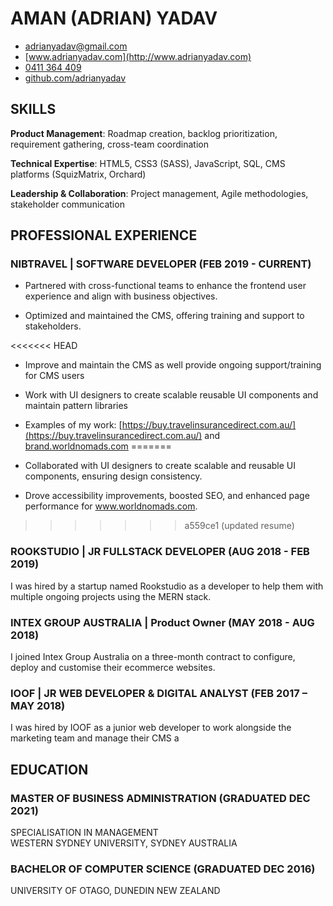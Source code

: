 <div class="contact" markdown="block">

# AMAN (ADRIAN) YADAV

<div class="contact-info" markdown="block">

- [adrianyadav@gmail.com](mailto:adrianyadav@gmail.com)
- [www.adrianyadav.com](http://www.adrianyadav.com)
- [0411 364 409](tel:0411364409)
- [github.com/adrianyadav](https://github.com/adrianyadav)

</div>

</div>

## SKILLS

**Product Management**: Roadmap creation, backlog prioritization, requirement gathering, cross-team coordination

**Technical Expertise**: HTML5, CSS3 (SASS), JavaScript, SQL, CMS platforms (SquizMatrix, Orchard)

**Leadership & Collaboration**: Project management, Agile methodologies, stakeholder communication

## PROFESSIONAL EXPERIENCE

### NIBTRAVEL | SOFTWARE DEVELOPER (FEB 2019 - CURRENT)

- Partnered with cross-functional teams to enhance the frontend user experience and align with business objectives.

- Optimized and maintained the CMS, offering training and support to stakeholders.

<<<<<<< HEAD
- Improve and maintain the CMS as well provide ongoing support/training for CMS users
- Work with UI designers to create scalable reusable UI components and maintain pattern libraries
- Examples of my work: [https://buy.travelinsurancedirect.com.au/](https://buy.travelinsurancedirect.com.au/) and
  [brand.worldnomads.com](https://brand.worldnomads.com)
=======
- Collaborated with UI designers to create scalable and reusable UI components, ensuring design consistency.

- Drove accessibility improvements, boosted SEO, and enhanced page performance for www.worldnomads.com.
>>>>>>> a559ce1 (updated resume)

### ROOKSTUDIO | JR FULLSTACK DEVELOPER (AUG 2018 - FEB 2019)

I was hired by a startup named Rookstudio as a developer to help them with multiple ongoing projects using the MERN
stack.

### INTEX GROUP AUSTRALIA | Product Owner (MAY 2018 - AUG 2018)

I joined Intex Group Australia on a three-month contract to configure, deploy and customise their ecommerce websites.

### IOOF | JR WEB DEVELOPER & DIGITAL ANALYST (FEB 2017 – MAY 2018)

I was hired by IOOF as a junior web developer to work alongside the marketing team and manage their CMS a

## EDUCATION

### MASTER OF BUSINESS ADMINISTRATION (GRADUATED DEC 2021)

SPECIALISATION IN MANAGEMENT \
WESTERN SYDNEY UNIVERSITY, SYDNEY AUSTRALIA

### BACHELOR OF COMPUTER SCIENCE (GRADUATED DEC 2016)

UNIVERSITY OF OTAGO, DUNEDIN NEW ZEALAND
